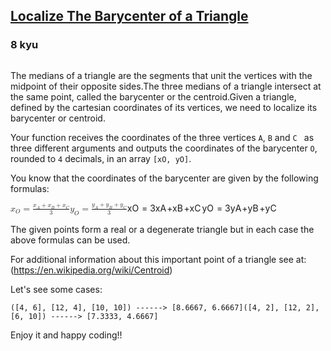 <h2><a href=https://www.codewars.com/kata/5601c5f6ba804403c7000004/train/cpp target="_blank">Localize The Barycenter of a Triangle</a></h2><h3>8 kyu</h3><p><img alt="" src="https://i.imgur.com/hpDQY8o.png?1"></p><p>The medians of a triangle are the segments that unit the vertices with the midpoint of their opposite sides.The three medians of a triangle intersect at the same point, called the barycenter or the centroid.Given a triangle, defined by the cartesian coordinates of its vertices, we need to localize its barycenter or centroid.</p><p>Your function receives the coordinates of the three vertices <code>A</code>, <code>B</code> and <code>C </code> as three different arguments and outputs the coordinates of the barycenter <code>O</code>, rounded to <code>4</code> decimals, in an array <code>[xO, yO]</code>.</p><p>You know that the coordinates of the barycenter are given by the following formulas:</p><div><span class="katex"><span class="katex-mathml"><math xmlns="http://www.w3.org/1998/Math/MathML"><mrow><msub><mi>x</mi><mi>O</mi></msub><mo>=</mo><mfrac><mrow><msub><mi>x</mi><mi>A</mi></msub><mo>+</mo><msub><mi>x</mi><mi>B</mi></msub><mo>+</mo><msub><mi>x</mi><mi>C</mi></msub></mrow><mn>3</mn></mfrac><mspace></mspace><msub><mi>y</mi><mi>O</mi></msub><mo>=</mo><mfrac><mrow><msub><mi>y</mi><mi>A</mi></msub><mo>+</mo><msub><mi>y</mi><mi>B</mi></msub><mo>+</mo><msub><mi>y</mi><mi>C</mi></msub></mrow><mn>3</mn></mfrac></mrow>x_O = \frac{x_A + x_B + x_C}{3}\\y_O = \frac{y_A + y_B + y_C}{3}</math></span><span aria-hidden="true" class="katex-html"><span class="base"><span style="height:0.5806em;vertical-align:-0.15em;" class="strut"></span><span class="mord"><span class="mord mathnormal">x</span><span class="msupsub"><span class="vlist-t vlist-t2"><span class="vlist-r"><span style="height:0.3283em;" class="vlist"><span style="top:-2.55em;margin-left:0em;margin-right:0.05em;"><span style="height:2.7em;" class="pstrut"></span><span class="sizing reset-size6 size3 mtight"><span style="margin-right:0.02778em;" class="mord mathnormal mtight">O</span></span></span></span><span class="vlist-s">​</span></span><span class="vlist-r"><span style="height:0.15em;" class="vlist"><span></span></span></span></span></span></span><span style="margin-right:0.2778em;" class="mspace"></span><span class="mrel">=</span><span style="margin-right:0.2778em;" class="mspace"></span></span><span class="base"><span style="height:1.1636em;vertical-align:-0.345em;" class="strut"></span><span class="mord"><span class="mopen nulldelimiter"></span><span class="mfrac"><span class="vlist-t vlist-t2"><span class="vlist-r"><span style="height:0.8186em;" class="vlist"><span style="top:-2.655em;"><span style="height:3em;" class="pstrut"></span><span class="sizing reset-size6 size3 mtight"><span class="mord mtight"><span class="mord mtight">3</span></span></span></span><span style="top:-3.23em;"><span style="height:3em;" class="pstrut"></span><span style="border-bottom-width:0.04em;" class="frac-line"></span></span><span style="top:-3.4103em;"><span style="height:3em;" class="pstrut"></span><span class="sizing reset-size6 size3 mtight"><span class="mord mtight"><span class="mord mtight"><span class="mord mathnormal mtight">x</span><span class="msupsub"><span class="vlist-t vlist-t2"><span class="vlist-r"><span style="height:0.3448em;" class="vlist"><span style="top:-2.3567em;margin-left:0em;margin-right:0.0714em;"><span style="height:2.5em;" class="pstrut"></span><span class="sizing reset-size3 size1 mtight"><span class="mord mathnormal mtight">A</span></span></span></span><span class="vlist-s">​</span></span><span class="vlist-r"><span style="height:0.1433em;" class="vlist"><span></span></span></span></span></span></span><span class="mbin mtight">+</span><span class="mord mtight"><span class="mord mathnormal mtight">x</span><span class="msupsub"><span class="vlist-t vlist-t2"><span class="vlist-r"><span style="height:0.3448em;" class="vlist"><span style="top:-2.3567em;margin-left:0em;margin-right:0.0714em;"><span style="height:2.5em;" class="pstrut"></span><span class="sizing reset-size3 size1 mtight"><span style="margin-right:0.05017em;" class="mord mathnormal mtight">B</span></span></span></span><span class="vlist-s">​</span></span><span class="vlist-r"><span style="height:0.1433em;" class="vlist"><span></span></span></span></span></span></span><span class="mbin mtight">+</span><span class="mord mtight"><span class="mord mathnormal mtight">x</span><span class="msupsub"><span class="vlist-t vlist-t2"><span class="vlist-r"><span style="height:0.3448em;" class="vlist"><span style="top:-2.3567em;margin-left:0em;margin-right:0.0714em;"><span style="height:2.5em;" class="pstrut"></span><span class="sizing reset-size3 size1 mtight"><span style="margin-right:0.07153em;" class="mord mathnormal mtight">C</span></span></span></span><span class="vlist-s">​</span></span><span class="vlist-r"><span style="height:0.1433em;" class="vlist"><span></span></span></span></span></span></span></span></span></span></span><span class="vlist-s">​</span></span><span class="vlist-r"><span style="height:0.345em;" class="vlist"><span></span></span></span></span></span><span class="mclose nulldelimiter"></span></span></span><span class="mspace newline"></span><span class="base"><span style="height:0.625em;vertical-align:-0.1944em;" class="strut"></span><span class="mord"><span style="margin-right:0.03588em;" class="mord mathnormal">y</span><span class="msupsub"><span class="vlist-t vlist-t2"><span class="vlist-r"><span style="height:0.3283em;" class="vlist"><span style="top:-2.55em;margin-left:-0.0359em;margin-right:0.05em;"><span style="height:2.7em;" class="pstrut"></span><span class="sizing reset-size6 size3 mtight"><span style="margin-right:0.02778em;" class="mord mathnormal mtight">O</span></span></span></span><span class="vlist-s">​</span></span><span class="vlist-r"><span style="height:0.15em;" class="vlist"><span></span></span></span></span></span></span><span style="margin-right:0.2778em;" class="mspace"></span><span class="mrel">=</span><span style="margin-right:0.2778em;" class="mspace"></span></span><span class="base"><span style="height:1.1994em;vertical-align:-0.345em;" class="strut"></span><span class="mord"><span class="mopen nulldelimiter"></span><span class="mfrac"><span class="vlist-t vlist-t2"><span class="vlist-r"><span style="height:0.8544em;" class="vlist"><span style="top:-2.655em;"><span style="height:3em;" class="pstrut"></span><span class="sizing reset-size6 size3 mtight"><span class="mord mtight"><span class="mord mtight">3</span></span></span></span><span style="top:-3.23em;"><span style="height:3em;" class="pstrut"></span><span style="border-bottom-width:0.04em;" class="frac-line"></span></span><span style="top:-3.4461em;"><span style="height:3em;" class="pstrut"></span><span class="sizing reset-size6 size3 mtight"><span class="mord mtight"><span class="mord mtight"><span style="margin-right:0.03588em;" class="mord mathnormal mtight">y</span><span class="msupsub"><span class="vlist-t vlist-t2"><span class="vlist-r"><span style="height:0.3448em;" class="vlist"><span style="top:-2.3567em;margin-left:-0.0359em;margin-right:0.0714em;"><span style="height:2.5em;" class="pstrut"></span><span class="sizing reset-size3 size1 mtight"><span class="mord mathnormal mtight">A</span></span></span></span><span class="vlist-s">​</span></span><span class="vlist-r"><span style="height:0.1433em;" class="vlist"><span></span></span></span></span></span></span><span class="mbin mtight">+</span><span class="mord mtight"><span style="margin-right:0.03588em;" class="mord mathnormal mtight">y</span><span class="msupsub"><span class="vlist-t vlist-t2"><span class="vlist-r"><span style="height:0.3448em;" class="vlist"><span style="top:-2.3567em;margin-left:-0.0359em;margin-right:0.0714em;"><span style="height:2.5em;" class="pstrut"></span><span class="sizing reset-size3 size1 mtight"><span style="margin-right:0.05017em;" class="mord mathnormal mtight">B</span></span></span></span><span class="vlist-s">​</span></span><span class="vlist-r"><span style="height:0.1433em;" class="vlist"><span></span></span></span></span></span></span><span class="mbin mtight">+</span><span class="mord mtight"><span style="margin-right:0.03588em;" class="mord mathnormal mtight">y</span><span class="msupsub"><span class="vlist-t vlist-t2"><span class="vlist-r"><span style="height:0.3448em;" class="vlist"><span style="top:-2.3567em;margin-left:-0.0359em;margin-right:0.0714em;"><span style="height:2.5em;" class="pstrut"></span><span class="sizing reset-size3 size1 mtight"><span style="margin-right:0.07153em;" class="mord mathnormal mtight">C</span></span></span></span><span class="vlist-s">​</span></span><span class="vlist-r"><span style="height:0.1433em;" class="vlist"><span></span></span></span></span></span></span></span></span></span></span><span class="vlist-s">​</span></span><span class="vlist-r"><span style="height:0.345em;" class="vlist"><span></span></span></span></span></span><span class="mclose nulldelimiter"></span></span></span></span></span></div><p>The given points form a real or a degenerate triangle but in each case the above formulas can be used.</p><p>For additional information about this important point of a triangle see at: (<a href="https://en.wikipedia.org/wiki/Centroid" data-turbolinks="false" target="_blank">https://en.wikipedia.org/wiki/Centroid</a>)</p><p>Let's see some cases:</p><pre><code class="language-python">([<span class="cm-number">4</span>, <span class="cm-number">6</span>], [<span class="cm-number">12</span>, <span class="cm-number">4</span>], [<span class="cm-number">10</span>, <span class="cm-number">10</span>]) <span class="cm-operator">-</span><span class="cm-operator">-</span><span class="cm-operator">-</span><span class="cm-operator">-</span><span class="cm-operator">-</span><span class="cm-operator">-</span><span class="cm-operator">&gt;</span> [<span class="cm-number">8.6667</span>, <span class="cm-number">6.6667</span>]([<span class="cm-number">4</span>, <span class="cm-number">2</span>], [<span class="cm-number">12</span>, <span class="cm-number">2</span>], [<span class="cm-number">6</span>, <span class="cm-number">10</span>]) <span class="cm-operator">-</span><span class="cm-operator">-</span><span class="cm-operator">-</span><span class="cm-operator">-</span><span class="cm-operator">-</span><span class="cm-operator">-</span><span class="cm-operator">&gt;</span> [<span class="cm-number">7.3333</span>, <span class="cm-number">4.6667</span>]</code></pre><p>Enjoy it and happy coding!!</p>